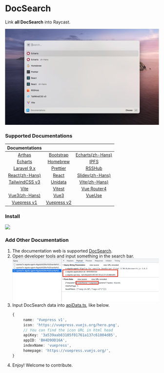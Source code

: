 # DocSearch

Link **all DocSearch** into Raycast.

![interface](./metadata/docsearch-1.png)

### Supported Documentations

|                   Documentations                    |                                               |                                                              |
| :-------------------------------------------------: | :-------------------------------------------: | :----------------------------------------------------------: |
|        [Arthas](https://arthas.aliyun.com/)         |    [Bootstrap](https://getbootstrap.com/)     | [Echarts(zh-Hans)](https://echarts.apache.org/zh/index.html) |
| [Echarts](https://echarts.apache.org/en/index.html) |         [Homebrew](https://brew.sh/)          |               [IPFS](https://docs.ipfs.tech/)                |
|         [Laravel 9.x](https://laravel.com/)         |       [Prettier](https://prettier.io/)        |              [RSSHub](https://docs.rsshub.app/)              |
|   [React(zh-Hans)](https://zh-hans.reactjs.org/)    |         [React](https://reactjs.org/)         |            [Slidev(zh-Hans)](https://cn.sli.dev/)            |
|     [TailwindCSS v3](https://tailwindcss.com/)      |        [Unidata](https://unidata.app/)        |           [Vite(zh-Hans)](https://cn.vitejs.dev/)            |
|             [Vite](https://vitejs.dev/)             |         [Vitest](https://vitest.dev/)         |           [Vue Router4](https://router.vuejs.org/)           |
|         [Vue3(zh-Hans)](https://vuejs.org/)         |          [Vue3](https://vuejs.org/)           |                [VueUse](https://vueuse.org/)                 |
|     [Vuepress v1](https://vuepress.vuejs.org/)      | [Vuepress v2](https://v2.vuepress.vuejs.org/) |

### Install

<a title="Install DocSearch Raycast Extension" href="https://www.raycast.com/Fatpandac/docsearch#install">
   <img height="64" style="height: 64px" src="https://assets.raycast.com/Fatpandac/docsearch/install_button@2x.png">
</a>

### Add Other Documentation

1. The documentation web is supported [DocSearch](https://docsearch.camunda.com/).
2. Open developer tools and input something in the search bar.
   ![developer_tools](./assets/developer_tools.jpg)
3. Input DocSearch data into [apiData.ts](/src/algolia/apiData.ts), like below.
   ```ts
   {
        name: 'Vuepress v1',
        icon: 'https://vuepress.vuejs.org/hero.png',
        // You can find the icon URL in html head
        apiKey: '3a539aab83105f01761a137c61004d85',
        appID: 'BH4D9OD16A',
        indexName: 'vuepress',
        homepage: 'https://vuepress.vuejs.org/',
   }
   ```
4. Enjoy! Welcome to contribute.
